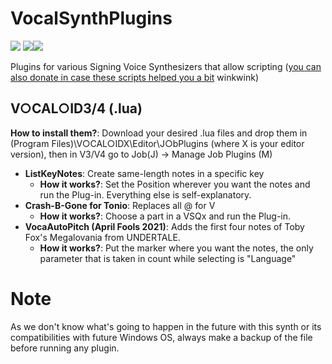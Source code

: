 # VocalSynthPlugins
![](https://img.shields.io/badge/number%20of%20plugins-2-lightgrey) ![](https://img.shields.io/badge/intended%20for-VOCALOID3-FFFFFF)![](https://img.shields.io/badge/-VOCALOID4-000000)

Plugins for various Signing Voice Synthesizers that allow scripting ([you can also donate in case these scripts helped you a bit](https://ko-fi.com/osformula) winkwink)

## V○CAL○ID3/4 (.lua)
**How to install them?**: Download your desired .lua files and drop them in (Program Files)\V○CAL○IDX\Editor\J○bPlugins (where X is your editor version), then in V3/V4 go to Job(J) -> Manage Job Plugins (M)
* **ListKeyNotes**: Create same-length notes in a specific key
  * **How it works?**: Set the Position wherever you want the notes and run the Plug-in. Everything else is self-explanatory.
* **Crash-B-Gone for Tonio**: Replaces all @ for V
  * **How it works?**: Choose a part in a VSQx and run the Plug-in.
* **VocaAutoPitch (April Fools 2021)**: Adds the first four notes of Toby Fox's Megalovania from UNDERTALE.
  * **How it works?**: Put the marker where you want the notes, the only parameter that is taken in count while selecting is "Language"

# Note
As we don't know what's going to happen in the future with this synth or its compatibilities with future Windows OS, always make a backup of the file before running any plugin.

